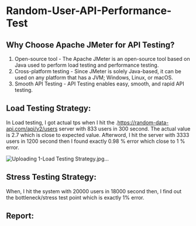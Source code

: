 # Random-User-API-Performance-Test
## Why Choose Apache JMeter for API Testing?

1. Open-source tool - The Apache JMeter is an open-source tool based on Java used to perform load testing and performance testing.
2. Cross-platform testing - Since JMeter is solely Java-based, it can be used on any platform that has a JVM; Windows, Linux, or macOS.
3. Smooth API Testing - API Testing enables easy, smooth, and rapid API testing.

## Load Testing Strategy:
In Load testing, I got actual tps when I hit the .https://random-data-api.com/api/v2/users server with 833 users in 300 second. The actual value is 2.7 which is close to expected value. Afterword, I hit the server with 3333 users in 1200 second then I found exactly 0.98 % error which close to 1 % error.

![Uploading 1-Load Testing Strategy.jpg…]()


## Stress Testing Strategy:
When, I hit the system with 20000 users in 18000 second then, I find out the bottleneck/stress test point which is exactly 1% error.




## Report:



